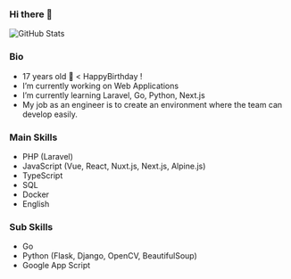 ### Hi there 👋               

![GitHub Stats](https://github-readme-stats.vercel.app/api?username=kai0310&count_private=true&show_icons=true)

### Bio
- 17 years old 🥳 < HappyBirthday !
- I’m currently working on Web Applications
- I’m currently learning Laravel, Go, Python, Next.js
- My job as an engineer is to create an environment where the team can develop easily.

### Main Skills
- PHP (Laravel)
- JavaScript (Vue, React, Nuxt.js, Next.js, Alpine.js)
- TypeScript
- SQL
- Docker
- English

### Sub Skills
- Go
- Python (Flask, Django, OpenCV, BeautifulSoup)
- Google App Script
